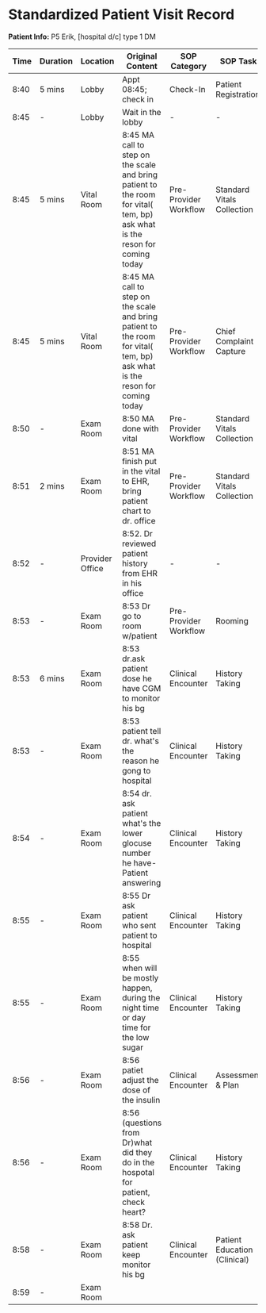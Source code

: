 # Standardized Patient Visit Record

**Patient Info:** P5 Erik, [hospital d/c] type 1 DM

| Time | Duration | Location | Original Content | SOP Category | SOP Task | Completed Checklist | Primary Role | Extra Task |
|------|----------|----------|------------------|--------------|----------|-------------------|--------------|------------|
| 8:40 | 5 mins | Lobby | Appt 08:45; check in | Check-In | Patient Registration | ☐ Arrival time recorded | Front Desk | - |
| 8:45 | - | Lobby | Wait in the lobby | - | - | - | Patient | - |
| 8:45 | 5 mins | Vital Room | 8:45 MA call to step on the scale and bring patient to the room for vital( tem, bp) ask what is the reson for coming today | Pre-Provider Workflow | Standard Vitals Collection | ☐ ID verified<br>☐ Vitals collected | MA | - |
| 8:45 | 5 mins | Vital Room | 8:45 MA call to step on the scale and bring patient to the room for vital( tem, bp) ask what is the reson for coming today | Pre-Provider Workflow | Chief Complaint Capture | ☐ Open-ended question asked | MA | - |
| 8:50 | - | Exam Room | 8:50 MA done with vital | Pre-Provider Workflow | Standard Vitals Collection | ☐ Documented in EHR | MA | - |
| 8:51 | 2 mins | Exam Room | 8:51 MA finish put in the vital to EHR, bring patient chart to dr. office | Pre-Provider Workflow | Standard Vitals Collection | ☐ Documented in EHR | MA | Patient Chart Delivery |
| 8:52 | - | Provider Office | 8:52. Dr reviewed patient history from EHR in his office | - | - | - | MD/NP | Patient Chart Review |
| 8:53 | - | Exam Room | 8:53 Dr go to room w/patient | Pre-Provider Workflow | Rooming | ☐ Patient called from lobby | MD/NP | - |
| 8:53 | 6 mins | Exam Room | 8:53 dr.ask patient dose he have CGM to monitor his bg | Clinical Encounter | History Taking | ☐ Chief complaint reviewed | MD/NP | - |
| 8:53 | - | Exam Room | 8:53 patient tell dr. what's the reason he gong to hospital | Clinical Encounter | History Taking | ☐ HPI documented | MD/NP | - |
| 8:54 | - | Exam Room | 8:54 dr. ask patient what's the lower glocuse number he have- Patient answering | Clinical Encounter | History Taking | ☐ HPI documented | MD/NP | - |
| 8:55 | - | Exam Room | 8:55 Dr ask patient who sent patient to hospital | Clinical Encounter | History Taking | ☐ HPI documented | MD/NP | - |
| 8:55 | - | Exam Room | 8:55 when will be mostly happen, during the night time or day time for the low sugar | Clinical Encounter | History Taking | ☐ HPI documented | MD/NP | - |
| 8:56 | - | Exam Room | 8:56 patiet adjust the dose of the insulin | Clinical Encounter | Assessment & Plan | ☐ Plan established (Rx, labs, referrals, education) | MD/NP | - |
| 8:56 | - | Exam Room | 8:56 (questions from Dr)what did they do in the hospotal for patient, check heart? | Clinical Encounter | History Taking | ☐ HPI documented | MD/NP | - |
| 8:58 | - | Exam Room | 8:58 Dr. ask patient keep monitor his bg | Clinical Encounter | Patient Education (Clinical) | ☐ Education topics identified<br>☐ Explained in plain language | MD/NP | - |
| 8:59 | - | Exam Room | 